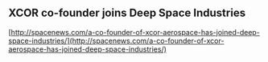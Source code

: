 ## XCOR co-founder joins Deep Space Industries
  
  [http://spacenews.com/a-co-founder-of-xcor-aerospace-has-joined-deep-space-industries/](http://spacenews.com/a-co-founder-of-xcor-aerospace-has-joined-deep-space-industries/)